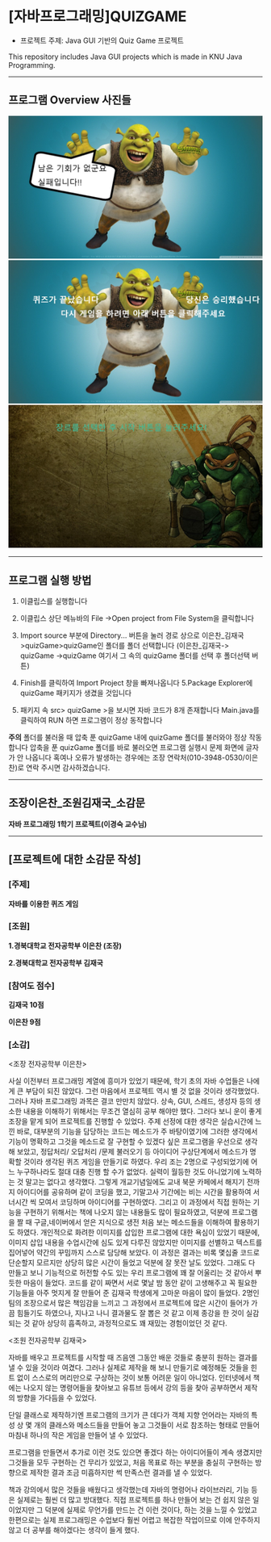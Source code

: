 # [자바프로그래밍]QUIZGAME
- 프로젝트 주제: Java GUI 기반의 Quiz Game 프로젝트

This repository includes Java GUI projects which is made in KNU Java Programming.

---

## 프로그램 Overview 사진들
![img1](shrekMain_fail.jpg)
![img2](shrekMain_win.jpg)
![img3](turtle2.jpg)


---

## 프로그램 실행 방법

1. 이클립스를 실행합니다
2. 이클립스 상단 메뉴바의 File ->Open project from File System을 클릭합니다

 3. Import source 부분에 Directory... 버튼을 눌러
경로 상으로 이은찬_김재국>quizGame>quizGame인 폴더를 폴더 선택합니다
(이은찬_김재국-> quizGame ->quizGame 여기서 그 속의 quizGame 폴더를 선택 후 폴더선택 버튼)

 4. Finish를 클릭하여 Import Project 창을 빠져나옵니다
5.Package Explorer에 quizGame 패키지가 생겼을 것입니다

1. 패키지 속 src> quizGame >을 보시면 자바 코드가 8개 존재합니다
Main.java를 클릭하여 RUN 하면 프로그램이 정상 동작합니다

**주의**
폴더를 불러올 때 압축 푼 quizGame 내에 quizGame 폴더를 불러와야 정상 작동합니다
압축을 푼 quizGame 폴더를 바로 불러오면 프로그램 실행시 문제 화면에 글자가 안 나옵니다
혹여나 오류가 발생하는 경우에는 조장 연락처(010-3948-0530/이은찬)로 연락 주시면 감사하겠습니다.

---

## 조장이은찬_조원김재국_소감문

**자바 프로그래밍 1학기 프로젝트(이경숙 교수님)**

---

## [프로젝트에 대한 소감문 작성]

### [주제]

**자바를 이용한 퀴즈 게임**

### [조원]

**1.경북대학교 전자공학부 이은찬 (조장)**

**2.경북대학교 전자공학부 김재국**

### [참여도 점수]

**김재국 10점**

**이은찬 9점**

### [소감]

<조장 전자공학부 이은찬>

사실 이전부터 프로그래밍 계열에 흥미가 있었기 때문에, 학기 초의 자바 수업들은 나에게 큰 부담이 되진 않았다. 그런 마음에서 프로젝트 역시 별 것 없을 것이라 생각했었다. 그러나 자바 프로그래밍 과목은 결코 만만치 않았다. 상속, GUI, 스레드, 생성자 등의 생소한 내용을 이해하기 위해서는 무조건 열심히 공부 해야만 했다. 그러다 보니 운이 좋게 조장을 맡게 되어 프로젝트를 진행할 수 있었다. 주제 선정에 대한 생각은 실습시간에 느낀 바로, 대부분의 기능을 담당하는 코드는 메소드가 주 바탕이였기에 그러한 생각에서 기능이 명확하고 그것을 메소드로 잘 구현할 수 있겠다 싶은 프로그램을 우선으로 생각해 보았고, 정답처리/ 오답처리 /문제 불러오기 등 아이디어 구상단계에서 메소드가 명확할 것이라 생각된 퀴즈 게임을 만들기로 하였다. 우리 조는 2명으로 구성되었기에 어느 누구하나라도 절대 대충 진행 할 수가 없었다. 실력이 월등한 것도 아니었기에 노력하는 것 말고는 없다고 생각했다. 그렇게 개교기념일에도 교내 북문 카페에서 해지기 전까지 아이디어를 공유하며 같이 코딩을 했고, 기말고사 기간에는 비는 시간을 활용하여 서너시간 씩 모여서 코딩하며 아이디어를 구현하였다. 그리고 이 과정에서 직접 원하는 기능을 구현하기 위해서는 책에 나오지 않는 내용들도 많이 필요하였고, 덕분에 프로그램을 짤 때 구글,네이버에서 얻은 지식으로 생전 처음 보는 메소드들을 이해하여 활용하기도 하였다. 개인적으로 화려한 이미지를 삽입한 프로그램에 대한 욕심이 있었기 때문에, 이미지 삽입 내용을 수업시간에 심도 있게 다루진 않았지만 이미지를 선별하고 텍스트를 집어넣어 약간의 꾸밈까지 스스로 담당해 보았다. 이 과정은 결과는 비록 몇십줄 코드로 단순할지 모르지만 상당히 많은 시간이 들었고 덕분에 잘 못잔 날도 있었다. 그래도 다 만들고 보니 기능적으로 허전할 수도 있는 우리 프로그램에 꽤 잘 어울리는 것 같아서 뿌듯한 마음이 들었다. 코드를 같이 짜면서 서로 몇날 밤 동안 같이 고생해주고 꼭 필요한 기능들을 아주 멋지게 잘 만들어 준 김재국 학생에게 고마운 마음이 많이 들었다. 2명인 팀의 조장으로서 많은 책임감을 느끼고 그 과정에서 프로젝트에 많은 시간이 들어가 가끔 힘들기도 하였으나, 지나고 나니 결과물도 잘 뽑은 것 같고 이제 종강을 한 것이 실감되는 것 같아 상당히 흡족하고, 과정적으로도 꽤 재밌는 경험이었던 것 같다.

<조원 전자공학부 김재국>

자바를 배우고 프로젝트를 시작할 때 즈음엔 그동안 배운 것들로 충분히 원하는 결과를 낼 수 있을 것이라 여겼다. 그러나 실제로 제작을 해 보니 만들기로 예정해둔 것들을 힌트 없이 스스로의 머리만으로 구상하는 것이 보통 어려운 일이 아니었다. 인터넷에서 책에는 나오지 않는 명령어들을 찾아보고 유튜브 등에서 강의 등을 찾아 공부하면서 제작의 방향을 가다듬을 수 있었다.

단일 클래스로 제작하기엔 프로그램의 크기가 큰 데다가 객체 지향 언어라는 자바의 특성 상 몇 개의 클래스와 메소드들을 만들어 놓고 그것들이 서로 참조하는 형태로 만들어 마침내 하나의 작은 게임을 만들어 낼 수 있었다.

프로그램을 만들면서 추가로 이런 것도 있으면 좋겠다 하는 아이디어들이 계속 생겼지만 그것들을 모두 구현하는 건 무리가 있었고, 처음 목표로 하는 부분을 충실히 구현하는 방향으로 제작한 결과 조금 미흡하지만 썩 만족스런 결과를 낼 수 있었다.

책과 강의에서 많은 것들을 배웠다고 생각했는데 자바의 명령어나 라이브러리, 기능 등은 실제로는 훨씬 더 많고 방대했다. 직접 프로젝트를 하나 만들어 보는 건 쉽지 않은 일이었지만 그 덕분에 실제로 무언가를 만드는 건 이런 것이다, 하는 것을 느낄 수 있었고 한편으로는 실제 프로그래밍은 수업보다 훨씬 어렵고 복잡한 작업이므로 이에 안주하지 않고 더 공부를 해야겠다는 생각이 들게 했다.
